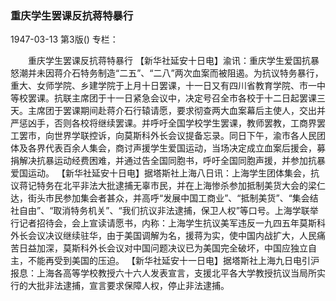 ### 重庆学生罢课反抗蒋特暴行

1947-03-13
第3版()
专栏：

　　重庆学生罢课反抗蒋特暴行
    【新华社延安十日电】渝讯：重庆学生爱国抗暴怒潮并未因蒋介石特务制造“二五”、“二八”两次血案而被阻遏。为抗议特务暴行，重大、女师学院、乡建学院于上月十日罢课，十一日又有四川省教育学院、市一中等校罢课。抗联主席团于十一日紧急会议中，决定号召全市各校于十二日起罢课三天。主席团于罢课期间赴蒋介石行辕请愿，要求彻查两大血案幕后主使人，交出并严惩凶手，否则各校将继续罢课。并呼吁全国学校学生罢课，教师罢教，工商界罢工罢市，向世界学联控诉，向莫斯科外长会议提备忘录。同日下午，渝市各人民团体及各界代表百余人集会，商讨声援学生爱国运动，当场决定成立血案后援会，募捐解决抗暴运动经费困难，并通过告全国同胞书，呼吁全国同胞声援，并参加抗暴爱国运动。
    【新华社延安十日电】据塔斯社上海八日讯：上海学生团体集会，抗议蒋记特务在北平非法大批逮捕无辜市民，并在上海惨杀参加抵制美货大会的梁仁达，街头市民参加集会者甚众，并高呼“发展中国工商业”、“抵制美货”、“集会结社自由”、“取消特务机关”、“我们抗议非法逮捕，保卫人权”等口号。上海学联举行记者招待会，会上宣读请愿书，内称：上海学生抗议美军违反一九四五年莫斯科外长会议决议继续驻华，由于美国调解为名，援蒋为实，使中国内战扩大，人民痛苦日益加深，莫斯科外长会议对中国问题决议已为美国完全破坏，中国应独立自主，不能再受到美国的压迫。
    【新华社延安十一日电】据塔斯社上海九日电引沪报息：上海各高等学校教授六十六人发表宣言，支援北平各大学教授抗议当局所实行的大批非法逮捕，宣言要求保障人权，停止非法逮捕。

